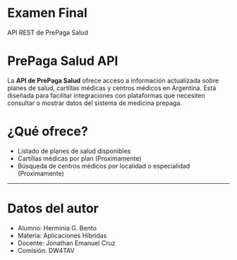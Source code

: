 # Examen Final
API REST de PrePaga Salud

# PrePaga Salud API

La **API de PrePaga Salud** ofrece acceso a información actualizada sobre planes de salud, cartillas médicas y centros médicos en Argentina. Está diseñada para facilitar integraciones con plataformas que necesiten consultar o mostrar datos del sistema de medicina prepaga.

# ¿Qué ofrece?

- Listado de planes de salud disponibles
- Cartillas médicas por plan (Proximamente)
- Búsqueda de centros médicos por localidad o especialidad (Proximamente)

---

# Datos del autor
- Alumno: Herminia G. Bento
- Materia: Aplicaciones Híbridas
- Docente: Jonathan Emanuel Cruz
- Comisión: DW4TAV
